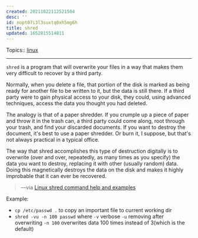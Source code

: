 ```yaml
---
created: 20211022112521504
desc: ''
id: nopt07i3l3suxtq0xh5mg6h
title: shred
updated: 1652815514811
---
```

   
Topics::  [linux](../topics/linux.md)   
   
   
---   
   
`shred` is a program that will overwrite your files in a way that makes them very difficult to recover by a third party.   
   
Normally, when you delete a file, that portion of the disk is marked as being ready for another file to be written to it, but the data is still there. If a third party were to gain physical access to your disk, they could, using advanced techniques, access the data you thought you had deleted.   
   
The analogy is that of a paper shredder. If you crumple up a piece of paper and throw it in the trash can, a third party could come along, root through your trash, and find your discarded documents. If you want to destroy the document, it's best to use a paper shredder. Or burn it, I suppose, but that's not always practical in a typical office.   
   
The way that shred accomplishes this type of destruction digitally is to overwrite (over and over, repeatedly, as many times as you specify) the data you want to destroy, replacing it with other (usually random) data. Doing this magnetically destroys the data on the disk and makes it highly improbable that it can ever be recovered.   
   
> —via [Linux shred command help and examples](https://www.computerhope.com/unix/shred.htm)   
   
Example:   
   
   
- `cp /etc/passwd .` to copy an important file to current working dir   
- `shred -vu -n 100 passwd` where `-v` verbose `-u` removing after overwriting `-n 100` overwrites data 100 times instead of 3(which is the default)